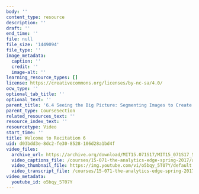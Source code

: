 ```yaml
---
body: ''
content_type: resource
description: ''
draft: ''
end_time: ''
file: null
file_size: '1449094'
file_type: ''
image_metadata:
  caption: ''
  credit: ''
  image-alt: ''
learning_resource_types: []
license: https://creativecommons.org/licenses/by-nc-sa/4.0/
ocw_type: ''
optional_tab_title: ''
optional_text: ''
parent_title: '6.4 Seeing the Big Picture: Segmenting Images to Create Data  (Recitation)'
parent_type: CourseSection
related_resources_text: ''
resource_index_text: ''
resourcetype: Video
start_time: ''
title: Welcome to Recitation 6
uid: d03bdd3e-8dc2-fe30-8528-106d28a1bd4f
video_files:
  archive_url: https://archive.org/download/MIT15.071S17/MIT15_071S17_Session_6.4.01_300k.mp4
  video_captions_file: /courses/15-071-the-analytics-edge-spring-2017/a89fada213bb5dac8fbdc30b8371a91d_o5bqy_5T07Y.vtt
  video_thumbnail_file: https://img.youtube.com/vi/o5bqy_5T07Y/default.jpg
  video_transcript_file: /courses/15-071-the-analytics-edge-spring-2017/ef48b8c6794b6ab00cab0734ad2a8885_o5bqy_5T07Y.pdf
video_metadata:
  youtube_id: o5bqy_5T07Y
---
```

